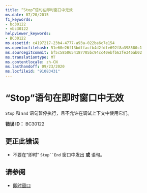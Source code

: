 ```yaml
---
title: “Stop”语句在即时窗口中无效
ms.date: 07/20/2015
f1_keywords:
- bc30122
- vbc30122
helpviewer_keywords:
- BC30122
ms.assetid: c4197217-23b4-4777-a93a-022ba6c7e154
ms.openlocfilehash: 51e60e26f13bdffacfb4d2fdfe692f8a398580c1
ms.sourcegitcommit: bf5c5850654187705bc94cc40ebfb62fe346ab02
ms.translationtype: MT
ms.contentlocale: zh-CN
ms.lasthandoff: 09/23/2020
ms.locfileid: "91083431"
---
```

# <a name="stop-statements-are-not-valid-in-the-immediate-window"></a>“Stop”语句在即时窗口中无效

`Stop` 和 `End` 语句暂停执行，且不允许在调试上下文中使用它们。  
  
 **错误 ID：** BC30122  
  
## <a name="to-correct-this-error"></a>更正此错误  
  
- 不要在“即时” `Stop``End` 窗口中发出 **或** 语句。  
  
## <a name="see-also"></a>请参阅

- [即时窗口](/visualstudio/ide/reference/immediate-window)
